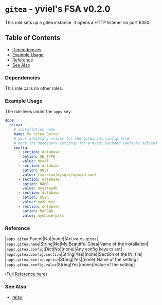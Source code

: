 # `gitea` - yviel's FSA v0.2.0
This role sets up a gitea instance. It opens a HTTP listener on port 8080.

## Table of Contents
 - [Dependencies](#dependencies)
 - [Example Usage](#example-usage)
 - [Reference](#reference)
 - [See Also](#see-also)

### Dependencies
This role calls no other roles.

### Example Usage

The role lives under the `apps` key:

```yaml
apps:
  gitea:
    # installation name
    name: My Gitea Server
    # your arbitrary values for the gitea.ini config file
    # here the necessary settings for a mysql backend (default sqlite)
    config:
      - section: database
        option: DB_TYPE
        value: mysql
      - section: database
        option: HOST
        value: /var/run/mysqld/mysqld.sock
      - section: database
        option: NAME
        value: mygiteadb
      - section: database
        option: USER
        value: mydbuser
      - section: database
        option: PASSWD
        value: mydbuserpass
```

### Reference
|`apps.gitea`|Parent|No|(none)|Activates `gitea`|
|`apps.gitea.name`|String|No|My Beautiful Gitea|Name of the installation|
|`apps.gitea.config`|Dict|No|(none)|Any config keys to set|
|`apps.gitea.config.section`|String|Yes|(none)|Section of the INI file|
|`apps.gitea.config.option`|String|Yes|(none)|Name of the setting|
|`apps.gitea.config.value`|String|Yes|(none)|Value of the setting|

([Full Reference here](docs/REFERENCE.md))

### See Also
 - [relay](../relay)
